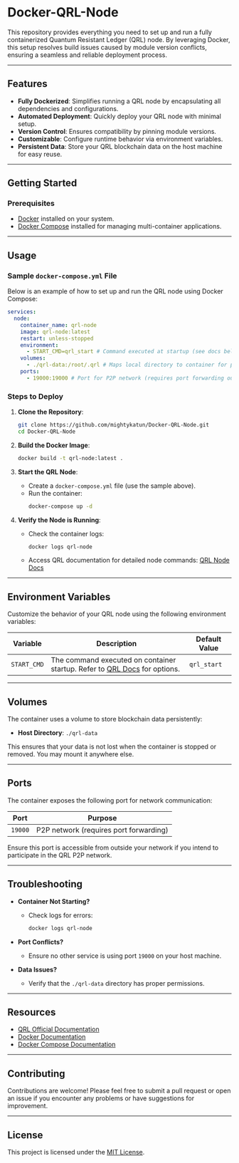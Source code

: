 # Docker-QRL-Node

This repository provides everything you need to set up and run a fully containerized Quantum Resistant Ledger (QRL) node. By leveraging Docker, this setup resolves build issues caused by module version conflicts, ensuring a seamless and reliable deployment process.

---

## Features
- **Fully Dockerized**: Simplifies running a QRL node by encapsulating all dependencies and configurations.
- **Automated Deployment**: Quickly deploy your QRL node with minimal setup.
- **Version Control**: Ensures compatibility by pinning module versions.
- **Customizable**: Configure runtime behavior via environment variables.
- **Persistent Data**: Store your QRL blockchain data on the host machine for easy reuse.

---

## Getting Started

### Prerequisites
- [Docker](https://www.docker.com/get-started) installed on your system.
- [Docker Compose](https://docs.docker.com/compose/) installed for managing multi-container applications.

---

## Usage

### Sample `docker-compose.yml` File
Below is an example of how to set up and run the QRL node using Docker Compose:

```yaml
services:
  node:
    container_name: qrl-node
    image: qrl-node:latest
    restart: unless-stopped
    environment:
      - START_CMD=qrl_start # Command executed at startup (see docs below)
    volumes:
      - ./qrl-data:/root/.qrl # Maps local directory to container for persistent data
    ports:
      - 19000:19000 # Port for P2P network (requires port forwarding outside your network)
```

### Steps to Deploy
1. **Clone the Repository**:
   ```bash
   git clone https://github.com/mightykatun/Docker-QRL-Node.git
   cd Docker-QRL-Node
   ```

2. **Build the Docker Image**:
   ```bash
   docker build -t qrl-node:latest .
   ```

3. **Start the QRL Node**:
   - Create a `docker-compose.yml` file (use the sample above).
   - Run the container:
     ```bash
     docker-compose up -d
     ```

4. **Verify the Node is Running**:
   - Check the container logs:
     ```bash
     docker logs qrl-node
     ```
   - Access QRL documentation for detailed node commands: [QRL Node Docs](https://docs.theqrl.org/use/node/installation)

---

## Environment Variables
Customize the behavior of your QRL node using the following environment variables:

| Variable    | Description                                                                                   | Default Value |
|-------------|-----------------------------------------------------------------------------------------------|---------------|
| `START_CMD` | The command executed on container startup. Refer to [QRL Docs](https://docs.theqrl.org/use/) for options. | `qrl_start`   |

---

## Volumes
The container uses a volume to store blockchain data persistently:
- **Host Directory**: `./qrl-data`

This ensures that your data is not lost when the container is stopped or removed. You may mount it anywhere else.

---

## Ports
The container exposes the following port for network communication:

| Port   | Purpose                              |
|--------|--------------------------------------|
| `19000`| P2P network (requires port forwarding)|

Ensure this port is accessible from outside your network if you intend to participate in the QRL P2P network.

---

## Troubleshooting
- **Container Not Starting?**
  - Check logs for errors:
    ```bash
    docker logs qrl-node
    ```

- **Port Conflicts?**
  - Ensure no other service is using port `19000` on your host machine.

- **Data Issues?**
  - Verify that the `./qrl-data` directory has proper permissions.

---

## Resources
- [QRL Official Documentation](https://docs.theqrl.org/)
- [Docker Documentation](https://docs.docker.com/)
- [Docker Compose Documentation](https://docs.docker.com/compose/)

---

## Contributing
Contributions are welcome! Please feel free to submit a pull request or open an issue if you encounter any problems or have suggestions for improvement.

---

## License
This project is licensed under the [MIT License](LICENSE).


